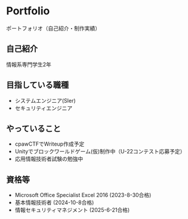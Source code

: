 # Portfolio
ポートフォリオ（自己紹介・制作実績）

## 自己紹介
情報系専門学生2年   

## 目指している職種
- システムエンジニア(SIer)
- セキュリティエンジニア

## やっていること
- cpawCTFでWriteup作成予定
- Unityでブロックワールドゲーム(仮)制作中（U-22コンテスト応募予定）
- 応用情報技術者試験の勉強中

## 資格等
- Microsoft Office Specialist Excel 2016 (2023-8-30合格)
- 基本情報技術者 (2024-10-8合格)
- 情報セキュリティマネジメント (2025-6-21合格)
